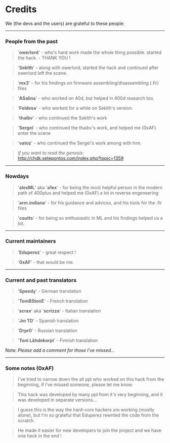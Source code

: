# Credits #


We (the devs and the users) are grateful to these people:


---

### People from the past ###
> '**owerlord**' - who's hard work made the whole thing possible. started the hack. - THANK YOU !

> '**Seklth**' - along with owerlord, started the hack and continued after owerlord left the scene.

> '**mx3**' - for his findings on firmware assembling/disassembling (.fir) files

> '**ASalina**' - who worked on 40d, but helped in 400d research too.

> '**Foldesa**' - who worked for a while on Seklth's version.

> '**thaibv**' - who continued the Seklth's work

> '**Sergei**' - who continued the thaibv's work, and helped me (0xAF) enter the scene

> '**vatoz**' - who continued the Sergei's work among with him.



> _if you want to read the genesis_: http://chdk.setepontos.com/index.php?topic=1359



---

### Nowdays ###
> '**alexML**' aka '**a1ex**' - for being the most helpful person in the modern path of 400plus
> and helped me (0xAF) a lot in reverse engeneering

> '**arm.indiana**' - for his guidance and advices, and his tools for the .fir files

> '**coutts**' - for being so enthusiastic in ML and his findings helped us a lot.


---

### Current maintainers ###
> '**Eduperez**' - great respect !

> '**0xAF**' - that would be me.


---

### Current and past translators ###
> '**Speedy**' - German translation

> '**TomBStonE**' - French translation

> '**scrax**' aka '**scrizza**' - Italian translation

> '**Jm TD**' - Spanish translation

> '**Drpr0**' - Russian translation

> '**Toni Lähdekorpi**' - Finnish translation

Note: _Please add a comment for those I've missed..._


---

### Some notes (**0xAF**) ###
> I've tried to narrow down the all ppl who worked on this hack from the beginning,
> if i've missed someone, please let me know.

> This hack was developed by many ppl from it's very beginning,
> and it was developed in separate versions...

> I guess this is the way the hard-core hackers are working (mostly alone),
> but I'm so grateful that Eduperez rewrited the code from the scratch.

> He made it easier for new developers to join the project and we have
> one hack in the end !